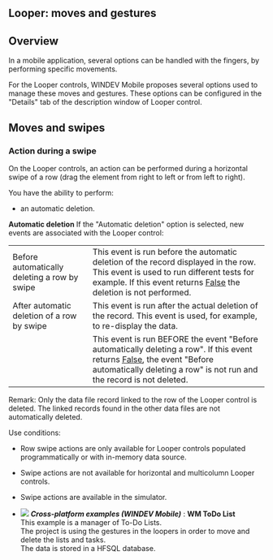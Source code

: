 


## Looper: moves and gestures
			



<a name="NOTE1"></a>
<a name="NOTE1_1"></a>


## Overview
<a name="overview_ELTTEXTE000255"></a>
In a mobile application, several options can be handled with the fingers, by performing specific movements. 

For the Looper controls, WINDEV Mobile proposes several options used to manage these moves and gestures. These options can be configured in the "Details" tab of the description window of Looper control. 

<a name="NOTE2"></a>
<a name="NOTE2_1"></a>


## Moves and swipes
<a name="moves_and_swipes_ELTTEXTE000279"></a>


### Action during a swipe
<a name="action_during_swipe_ELTPARAGRAPHE000085"></a>

On the Looper controls, an action can be performed during a horizontal swipe of a row (drag the element from right to left or from left to right). 

You have the ability to perform: 

- an automatic deletion. 




**Automatic deletion**
If the "Automatic deletion" option is selected, new events are associated with the Looper control: 


|   |   |
| --- | --- |
| Before automatically deleting a row by swipe | This event is run before the automatic deletion of the record displayed in the row. This event is used to run different tests for example. If this event returns <u><u><u><u>False</u></u></u></u> the deletion is not performed. |
| After automatic deletion of a row by swipe | This event is run after the actual deletion of the record. This event is used, for example, to re-display the data. |
|   | This event is run BEFORE the event "Before automatically deleting a row". If this event returns <u><u><u><u>False</u></u></u></u>, the event "Before automatically deleting a row" is not run and the record is not deleted. |


Remark: Only the data file record linked to the row of the Looper control is deleted. The linked records found in the other data files are not automatically deleted. 


Use conditions:

- Row swipe actions are only available for Looper controls populated programmatically or with in-memory data source. 

- Swipe actions are not available for horizontal and multicolumn Looper controls. 

- Swipe actions are available in the simulator. 







- ![](https://doc.pcsoft.fr/en-US/images/image.awp?langid=3&name=WMToDoList.gif) ***Cross-platform examples (WINDEV Mobile)*** : **WM ToDo List** <br>This example is a manager of To-Do Lists.<br>The project is using the gestures in the loopers in order to move and delete the lists and tasks.<br>The data is stored in a HFSQL database.


